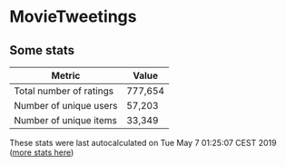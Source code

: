 # MovieTweetings
## Some stats

Metric | Value
--- | ---
Total number of ratings                 | 777,654
Number of unique users                  | 57,203
Number of unique items                  | 33,349
These stats were last autocalculated on Tue May 7 01:25:07 CEST 2019  ([more stats here](./stats.md))

